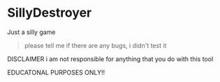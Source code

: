 # SillyDestroyer
Just a silly game
> please tell me if there are any bugs, i didn't test it 

DISCLAIMER
i am not responsible for anything that you do with this tool

EDUCATONAL PURPOSES ONLY!!
